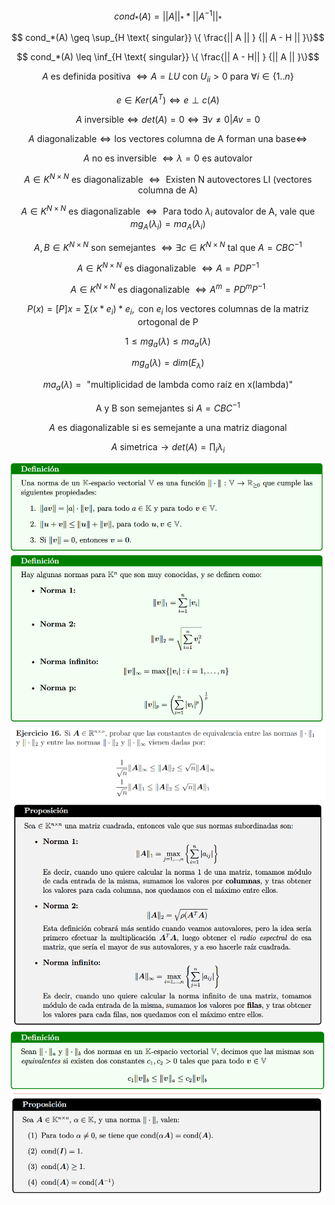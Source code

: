 
$$ cond_*(A) = || A ||_* * || A^{-1} ||_* $$

$$ cond_*(A) \geq \sup_{H \text{ singular}} \{ \frac{|| A || } {|| A - H || }\}$$

$$ cond_*(A) \leq \inf_{H \text{ singular}} \{ \frac{|| A - H|| } {|| A || }\}$$

$$A \text{ es definida positiva } \iff A=LU \text{ con } U_{ii} > 0 \text{ para } \forall i \in \{1 .. n\}$$

$$e \in Ker(A^T) \iff e \perp c(A)$$

$$A \text{ inversible} \iff det(A) = 0 \iff \exists v \neq 0 | Av = 0$$

$$A \text{ diagonalizable} \iff \text{los vectores columna de A forman una base} \iff $$

$$ A \text { no es inversible } \iff \lambda=0 \text{ es autovalor}$$

$$ A\in K^{N\times N} \text { es diagonalizable } \iff \text{ Existen N autovectores LI (vectores columna de A)}$$

$$ A\in K^{N\times N} \text { es diagonalizable } \iff \text{ Para todo } \lambda_i \text{ autovalor de A, vale que } mg_A(\lambda_i) = ma_A(\lambda_i)$$

$$A, B \in K^{N\times N} \text{ son semejantes } \iff \exists c \in K^{N \times N} \text{ tal que } A = CBC^{-1}$$ 

$$ A\in K^{N\times N} \text { es diagonalizable } \iff A = PDP^{-1}$$

$$ A\in K^{N\times N} \text { es diagonalizable } \iff A^m = PD^mP^{-1}$$

$$P(x) = [ P ] x = \sum (x * e_i) * e_i, \text{ con } e_i \text{ los vectores columnas de la matriz ortogonal de P}$$

$$1 \leq mg_a(\lambda) \leq ma_a(\lambda)$$

$$ mg_a(\lambda) = dim(E_\lambda)$$

$$ ma_a(\lambda) = \text{ "multiplicidad de lambda como raíz en x(lambda)" }$$

$$ \text{A y B son semejantes si } A= CBC^{-1}$$

$$ A \text{ es diagonalizable si es semejante a una matriz diagonal}$$

$$ A \text{ simetrica} \rightarrow det(A) = \prod_i \lambda_i$$

<img src='def_normas.png'>
<img src='prop_normas.png'>
<img src='normas_especiales.png'>
<img src='equivalencia_normas.png'>
<img src='prop_condicion.png'>